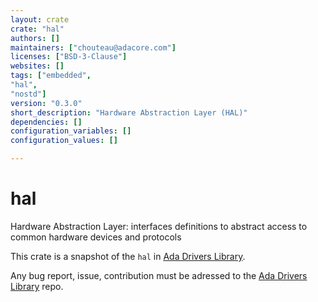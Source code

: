 ```yaml
---
layout: crate
crate: "hal"
authors: []
maintainers: ["chouteau@adacore.com"]
licenses: ["BSD-3-Clause"]
websites: []
tags: ["embedded",
"hal",
"nostd"]
version: "0.3.0"
short_description: "Hardware Abstraction Layer (HAL)"
dependencies: []
configuration_variables: []
configuration_values: []

---
```

# hal

Hardware Abstraction Layer: interfaces definitions to abstract access to common
hardware devices and protocols

This crate is a snapshot of the `hal` in [Ada Drivers
Library](https://github.com/AdaCore/Ada_Drivers_Library/tree/master/hal/src).

Any bug report, issue, contribution must be adressed to the [Ada Drivers
Library](https://github.com/AdaCore/Ada_Drivers_Library/) repo.



